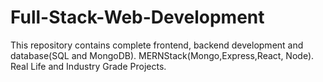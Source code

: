 # Full-Stack-Web-Development
This repository contains  complete frontend, backend development and database(SQL and MongoDB). MERNStack(Mongo,Express,React, Node). Real Life  and Industry Grade Projects. 
